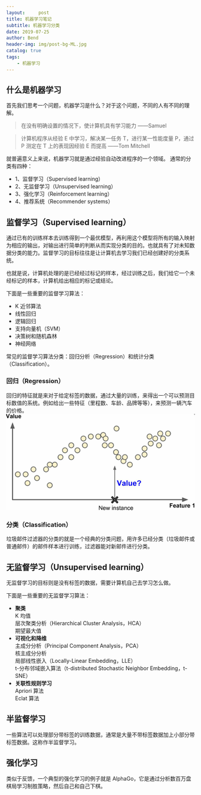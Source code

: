 ```yaml
---
layout:     post
title: 机器学习笔记
subtitle: 机器学习分类
date: 2019-07-25
author: Bend
header-img: img/post-bg-ML.jpg
catalog: true
tags:
    - 机器学习
---
```


## 什么是机器学习

首先我们思考一个问题，机器学习是什么？对于这个问题，不同的人有不同的理解。

>在没有明确设置的情况下，使计算机具有学习能力 ——Samuel

>计算机程序从经验 E 中学习，解决某一任务 T，进行某一性能度量 P，通过 P 测定在 T 上的表现因经验 E 而提高 ——Tom Mitchell

就普遍意义上来说，机器学习就是通过经验自动改进程序的一个领域。
通常的分类有四种：

- 1、监督学习（Supervised learning）
- 2、无监督学习（Unsupervised learning）
- 3、强化学习（Reinforcement learning）
- 4、推荐系统（Recommender systems）

## 监督学习（Supervised learning）

通过已有的训练样本去训练得到一个最优模型，再利用这个模型将所有的输入映射为相应的输出，对输出进行简单的判断从而实现分类的目的。也就具有了对未知数据分类的能力。监督学习的目标往往是让计算机去学习我们已经创建好的分类系统。

也就是说，计算机处理的是已经经过标记的样本，经过训练之后，我们给它一个未经标记的样本，计算机给出相应的标记或结论。

下面是一些重要的监督学习算法：

- K 近邻算法
- 线性回归
- 逻辑回归
- 支持向量机（SVM）
- 决策树和随机森林
- 神经网络

常见的监督学习算法分类：回归分析（Regression）和统计分类（Classification）。

### 回归（Regression）

回归的特征就是来对于给定标签的数据，通过大量的训练，来得出一个可以预测目标数值的系统。例如给出一些特征（里程数、车龄、品牌等等），来预测一辆汽车的价格。
![](https://raw.githubusercontent.com/Bend1031/PictureBed/master/img/20190725151712.png)

### 分类（Classification）

垃圾邮件过滤器的分类的就是一个经典的分类问题，用许多已经分类（垃圾邮件或普通邮件）的邮件样本进行训练，过滤器能对新邮件进行分类。

## 无监督学习（Unsupervised learning）

无监督学习的目标则是没有标签的数据，需要计算机自己去学习怎么做。

下面是一些重要的无监督学习算法：

*   **聚类**  
    K 均值  
    层次聚类分析（Hierarchical Cluster Analysis，HCA）  
    期望最大值
*   **可视化和降维**  
    主成分分析（Principal Component Analysis，PCA）  
    核主成分分析  
    局部线性嵌入（Locally-Linear Embedding，LLE）  
    t-分布邻域嵌入算法（t-distributed Stochastic Neighbor Embedding，t-SNE）
*   **关联性规则学习**  
    Apriori 算法  
    Eclat 算法

## 半监督学习

一些算法可以处理部分带标签的训练数据，通常是大量不带标签数据加上小部分带标签数据。这称作半监督学习。

## 强化学习

类似于反馈，一个典型的强化学习的例子就是 AlphaGo，它是通过分析数百万盘棋局学习制胜策略，然后自己和自己下棋。
